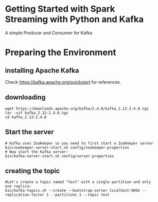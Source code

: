 # Getting Started with Spark Streaming with Python and Kafka
A simple Producer and Consumer for Kafka

# Preparing the Environment

## installing Apache Kafka 
Check https://kafka.apache.org/quickstart for
references.
## downloading
```
wget https://downloads.apache.org/kafka/2.4.0/kafka_2.12-2.4.0.tgz
tar -xzf kafka_2.12-2.4.0.tgz
cd kafka_2.12-2.4.0
```

## Start the server
```
# Kafka uses ZooKeeper so you need to first start a ZooKeeper server
bin/zookeeper-server-start.sh config/zookeeper.properties
# Now start the Kafka server:
bin/kafka-server-start.sh config/server.properties
```

## creating the topic
```
#Let's create a topic named "test" with a single partition and only one replica:
bin/kafka-topics.sh --create --bootstrap-server localhost:9092 --replication-factor 1 --partitions 1 --topic test
```
